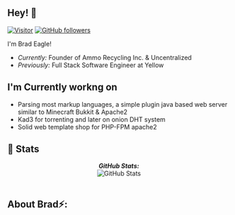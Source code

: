 <h2>Hey! 👋</h2>

[![Visitor](https://visitor-badge.laobi.icu/badge?page_id=DrBrad.DrBrad)](https://github.com/DrBrad) [![GitHub followers](https://img.shields.io/github/followers/laxmena.svg?style=social&label=Follow)](https://github.com/DrBrad?tab=followers)



I'm Brad Eagle! 
- <i>Currently:</i> Founder of Ammo Recycling Inc. & Uncentralized
- <i>Previously:</i> Full Stack Software Engineer at Yellow

<h2>I'm Currently workng on</h2>

- Parsing most markup languages, a simple plugin java based web server similar to Minecraft Bukkit & Apache2
- Kad3 for torrenting and later on onion DHT system
- Solid web template shop for PHP-FPM apache2

<h2>👀 Stats</h2>

<div>
<!--   <p align="center">
    <b><em>Now listening to:</em></b> <br/>
    <img src="https://spotify-github-profile.vercel.app/api/view?uid=lakshmanan.meiyappan&cover_image=true&theme=novatorem" alt="Now Listenting to" />
  </p> -->
  
  <p align="center">
  <b><em>GitHub Stats:</em></b> <br/>
    <img src="https://github-readme-streak-stats.herokuapp.com/?user=DrBrad" alt="GitHub Stats" /> <br/><br/>
  </p>
</div>

<h2> About Brad⚡:</h2>
